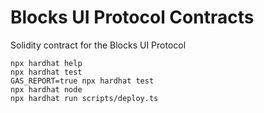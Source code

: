 # Blocks UI Protocol Contracts

Solidity contract for the Blocks UI Protocol

```shell
npx hardhat help
npx hardhat test
GAS_REPORT=true npx hardhat test
npx hardhat node
npx hardhat run scripts/deploy.ts
```
